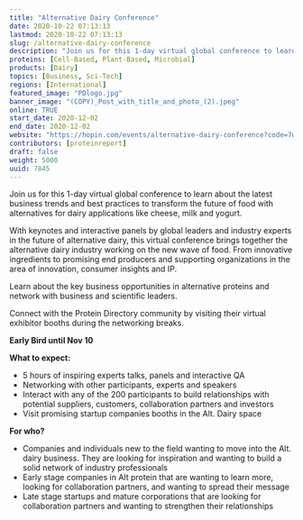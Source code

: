 ```yaml
---
title: "Alternative Dairy Conference"
date: 2020-10-22 07:13:13
lastmod: 2020-10-22 07:13:13
slug: /alternative-dairy-conference
description: "Join us for this 1-day virtual global conference to learn about the latest business trends and best practices to transform the future of food with alternatives for dairy applications like cheese, milk and yogurt.With keynotes and interactive panels by global leaders and industry experts in the future of alternative dairy, this virtual conference brings together the alternative dairy industry working on the new wave of food. From innovative ingredients to promising end producers and supporting organizations in the area of innovation, consumer insights and IP."
proteins: [Cell-Based, Plant-Based, Microbial]
products: [Dairy]
topics: [Business, Sci-Tech]
regions: [International]
featured_image: "PDlogo.jpg"
banner_image: "(COPY)_Post_with_title_and_photo_(2).jpeg"
online: TRUE
start_date: 2020-12-02
end_date: 2020-12-02
website: "https://hopin.com/events/alternative-dairy-conference?code=7da90dc2-bd59-4774-9c1f-ade09f6bb4d2"
contributors: [proteinreport]
draft: false
weight: 5000
uuid: 7845
---
```

<p>Join us for this 1-day virtual global conference to learn about the latest business trends and best practices to transform the future of food with alternatives for dairy applications like cheese, milk and yogurt.</p>
<p>With keynotes and interactive panels by global leaders and industry experts in the future of alternative dairy, this virtual conference brings together the alternative dairy industry working on the new wave of food. From innovative ingredients to promising end producers and supporting organizations in the area of innovation, consumer insights and IP.</p>
<p>Learn about the key business opportunities in alternative proteins and network with business and scientific leaders.</p>
<p>Connect with the Protein Directory community by visiting their virtual exhibitor booths during the networking breaks.</p>
<p><strong>Early Bird until Nov 10</strong></p>
<p><strong>What to expect:</strong></p>
<ul>
<li>5 hours of inspiring experts talks, panels and interactive QA</li>
<li>Networking with other participants, experts and speakers</li>
<li>Interact with any of the 200 participants to build relationships with potential suppliers, customers, collaboration partners and investors</li>
<li>Visit promising startup companies booths in the Alt. Dairy space</li>
</ul>
<p><strong>For who?</strong></p>
<ul>
<li>Companies and individuals new to the field wanting to move into the Alt. dairy business. They are looking for inspiration and wanting to build a solid network of industry professionals</li>
<li>Early stage companies in Alt protein that are wanting to learn more, looking for collaboration partners, and wanting to spread their message</li>
<li>Late stage startups and mature corporations that are looking for collaboration partners and wanting to strengthen their relationships</li>
</ul>

